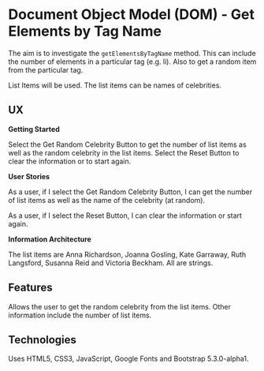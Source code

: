 # Document Object Model (DOM) - Get Elements by Tag Name

The aim is to investigate the `getElementsByTagName` method.  This can include the number of elements in a particular tag (e.g. li).  Also to get a random item from the particular tag.

List Items will be used.  The list items can be names of celebrities.

## UX

**Getting Started**

Select the Get Random Celebrity Button to get the number of list items as well as the random celebrity in the list items.  Select the Reset Button to clear the information or to start again.

**User Stories**

As a user, if I select the Get Random Celebrity Button, I can get the number of list items as well as the name of the celebrity (at random).

As a user, if I select the Reset Button, I can clear the information or start again.

**Information Architecture**

The list items are Anna Richardson, Joanna Gosling, Kate Garraway, Ruth Langsford, Susanna Reid and Victoria Beckham.  All are strings.

## Features

Allows the user to get the random celebrity from the list items.  Other information include the number of list items.

## Technologies

Uses HTML5, CSS3, JavaScript, Google Fonts and Bootstrap 5.3.0-alpha1.

